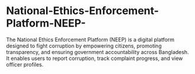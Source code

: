 # National-Ethics-Enforcement-Platform-NEEP-
The National Ethics Enforcement Platform (NEEP) is a digital platform designed to fight corruption by empowering citizens, promoting transparency, and ensuring government accountability across Bangladesh. It enables users to report corruption, track complaint progress, and view officer profiles.
